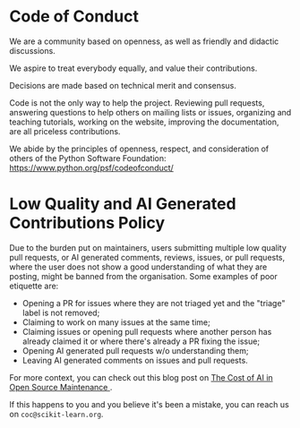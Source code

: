 # Code of Conduct

We are a community based on openness, as well as friendly and didactic discussions.

We aspire to treat everybody equally, and value their contributions.

Decisions are made based on technical merit and consensus.

Code is not the only way to help the project. Reviewing pull requests,
answering questions to help others on mailing lists or issues, organizing and
teaching tutorials, working on the website, improving the documentation, are
all priceless contributions.

We abide by the principles of openness, respect, and consideration of others of
the Python Software Foundation: https://www.python.org/psf/codeofconduct/

# Low Quality and AI Generated Contributions Policy

Due to the burden put on maintainers, users submitting multiple low quality pull
requests, or AI generated comments, reviews, issues, or pull requests, where the
user does not show a good understanding of what they are posting, might be banned
from the organisation. Some examples of poor etiquette are:

- Opening a PR for issues where they are not triaged yet and the "triage" label is not
  removed;
- Claiming to work on many issues at the same time;
- Claiming issues or opening pull requests where another person has already
  claimed it or where there's already a PR fixing the issue;
- Opening AI generated pull requests w/o understanding them;
- Leaving AI generated comments on issues and pull requests.

For more context, you can check out this blog post on [
The Cost of AI in Open Source Maintenance
](https://adrin.info/the-cost-of-ai-in-open-source-maintenance.html).

If this happens to you and you believe it's been a mistake, you can reach us on
`coc@scikit-learn.org`.
